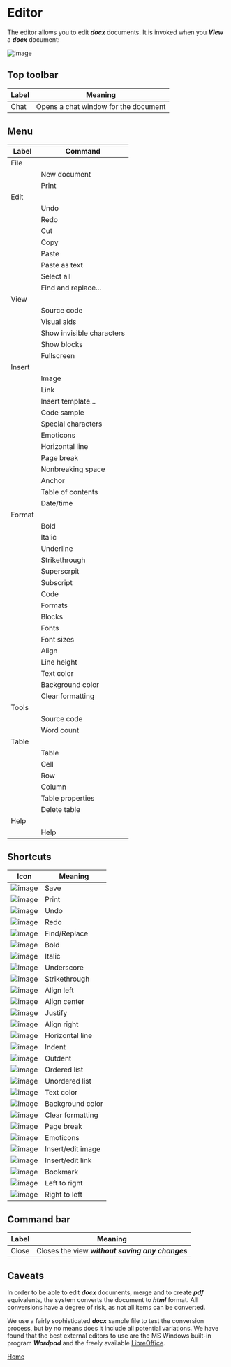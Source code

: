 # Editor

The editor allows you to edit ***docx*** documents.  It is invoked when you ***View*** a ***docx*** document:

![image](images/edit1.png)

## Top toolbar

|Label|Meaning|
|-|-|
|Chat|Opens a chat window for the document|

## Menu

|Label|Command|
|-|-|
|File||
||New document|
||Print|
|Edit||
||Undo|
||Redo|
||Cut|
||Copy|
||Paste|
||Paste as text|
||Select all|
||Find and replace...|
|View||
||Source code|
||Visual aids|
||Show invisible characters|
||Show blocks|
||Fullscreen|
|Insert||
||Image|
||Link|
||Insert template...|
||Code sample|
||Special characters|
||Emoticons|
||Horizontal line|
||Page break|
||Nonbreaking space|
||Anchor|
||Table of contents|
||Date/time|
|Format||
||Bold|
||Italic|
||Underline|
||Strikethrough|
||Superscrpit|
||Subscript|
||Code|
||Formats|
||Blocks|
||Fonts|
||Font sizes|
||Align|
||Line height|
||Text color|
||Background color|
||Clear formatting|
|Tools||
||Source code|
||Word count|
|Table||
||Table|
||Cell|
||Row|
||Column|
||Table properties|
||Delete table|
|Help||
||Help|


## Shortcuts

|Icon|Meaning|
|-|-|
|![image](images/tm_save.svg)|Save|
|![image](images/tm_print.svg)|Print|
|![image](images/tm_undo.svg)|Undo|
|![image](images/tm_redo.svg)|Redo|
|![image](images/tm_search.svg)|Find/Replace|
|![image](images/tm_bold.svg)|Bold|
|![image](images/tm_italic.svg)|Italic|
|![image](images/tm_under.svg)|Underscore|
|![image](images/tm_strike.svg)|Strikethrough|
|![image](images/tm_aleft.svg)|Align left|
|![image](images/tm_acenter.svg)|Align center|
|![image](images/tm_ajust.svg)|Justify|
|![image](images/tm_aright.svg)|Align right|
|![image](images/tm_horz.svg)|Horizontal line|
|![image](images/tm_indent.svg)|Indent|
|![image](images/tm_outdent.svg)|Outdent|
|![image](images/tm_listorder.svg)|Ordered list|
|![image](images/tm_lunorder.svg)|Unordered list|
|![image](images/tm_ctext.svg)|Text color|
|![image](images/tm_cback.svg)|Background color|
|![image](images/tm_remfmt.svg)|Clear formatting|
|![image](images/tm_pagebreak.svg)|Page break|
|![image](images/tm_emoji.svg)|Emoticons|
|![image](images/tm_image.svg)|Insert/edit image|
|![image](images/tm_link.svg)|Insert/edit link|
|![image](images/tm_bm.svg)|Bookmark|
|![image](images/tm_ltr.svg)|Left to right|
|![image](images/tm_rtl.svg)|Right to left|

## Command bar

|Label|Meaning|
|-|-|
|Close|Closes the view ***without saving any changes***|

## Caveats

In order to be able to edit ***docx*** documents, merge and to create ***pdf*** equivalents, the system converts the document
to ***html*** format.  All conversions have a degree of risk, as not all items can be converted.

We use a fairly sophisticated ***docx*** sample file to test the conversion process, but by no means does it include
all potential variations.  We have found that the best external editors to use are the MS Windows built-in program 
***Wordpad*** and the freely available [LibreOffice](https://www.libreoffice.org/).

[Home](../README.md)
